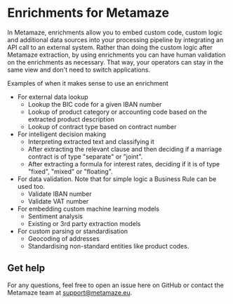 # Enrichments for Metamaze

In Metamaze, enrichments allow you to embed custom code, custom logic and additional data sources into your processing pipeline by integrating an API call to an external system. Rather than doing the custom logic after Metamaze extraction, by using enrichments you can have human validation on the enrichments as necessary. That way, your operators can stay in the same view and don't need to switch applications. 

Examples of when it makes sense to use an enrichment
* For external data lookup
  * Lookup the BIC code for a given IBAN number
  * Lookup of product category or accounting code based on the extracted product description
  * Lookup of contract type based on contract number
* For intelligent decision making
  * Interpreting extracted text and classifying it
  * After extracting the relevant clause and then deciding if a marriage contract is of type "separate" or "joint". 
  * After extracting a formula for interest rates, deciding if it is of type "fixed", "mixed" or "floating".
* For data validation. Note that for simple logic a Business Rule can be used too. 
  * Validate IBAN number
  * Validate VAT number
* For embedding custom machine learning models
  * Sentiment analysis
  * Existing or 3rd party extraction models
* For custom parsing or standardisation 
  * Geocoding of addresses
  * Standardising non-standard entities like product codes.

## Get help
For any questions, feel free to open an issue here on GitHub or contact the Metamaze team at support@metamaze.eu.
